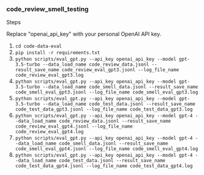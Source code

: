 ### code_review_smell_testing

Steps

Replace "openai_api_key" with your personal OpenAI API key.

1. `cd code-data-eval`
2. `pip install -r requirements.txt`
3. `python scripts/eval_gpt.py --api_key openai_api_key --model gpt-3.5-turbo --data_load_name code_review_data.jsonl --result_save_name code_review_eval_gpt3.jsonl --log_file_name code_review_eval_gpt3.log`
4. `python scripts/eval_gpt.py --api_key openai_api_key --model gpt-3.5-turbo --data_load_name code_smell_data.jsonl --result_save_name code_smell_eval_gpt3.jsonl --log_file_name code_smell_eval_gpt3.log`
5. `python scripts/eval_gpt.py --api_key openai_api_key --model gpt-3.5-turbo --data_load_name code_test_data.jsonl --result_save_name code_test_data_gpt3.jsonl --log_file_name code_test_data_gpt3.log`
6. `python scripts/eval_gpt.py --api_key openai_api_key --model gpt-4 --data_load_name code_review_data.jsonl --result_save_name code_review_eval_gpt4.jsonl --log_file_name code_review_eval_gpt4.log`
7. `python scripts/eval_gpt.py --api_key openai_api_key --model gpt-4 --data_load_name code_smell_data.jsonl --result_save_name code_smell_eval_gpt4.jsonl --log_file_name code_smell_eval_gpt4.log`
8. `python scripts/eval_gpt.py --api_key openai_api_key --model gpt-4 --data_load_name code_test_data.jsonl --result_save_name code_test_data_gpt4.jsonl --log_file_name code_test_data_gpt4.log`
